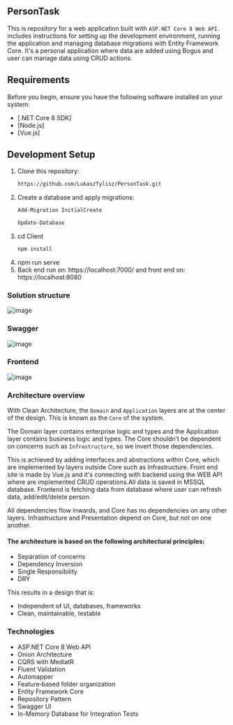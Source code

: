 ## PersonTask

This is repository for a web application built with `ASP.NET Core 8 Web API`.  includes instructions for setting up the development environment, running the application and managing database migrations with Entity Framework Core. It's a personal application where data are added using Bogus and user can manage data using CRUD actions.

## Requirements

Before you begin, ensure you have the following software installed on your system:

- [.NET Core 8 SDK]
- [Node.js]
- [Vue.js]

## Development Setup
1. Clone this repository:
   ```bash
   https://github.com/LukaszTylisz/PersonTask.git
1. Create a database and apply migrations:
   ```bash
   Add-Migration InitialCreate
   
   Update-Database
2. cd Client
    ```bash
    npm install
3. npm run serve
4. Back end run on: https://localhost:7000/ and front end on: https://localhost:8080

### Solution structure

![image](https://github.com/LukaszTylisz/PersonTask/assets/86656091/9cf17022-d224-4d7e-9e71-19ae174d0706)


### Swagger

![image](https://github.com/LukaszTylisz/PersonTask/assets/86656091/d0494b43-d11b-42fc-a209-7cd5639e94e8)


### Frontend

![image](https://github.com/LukaszTylisz/PersonTask/assets/86656091/9bd17c6c-81cf-4842-a38a-07e4bc0ba75b)



### Architecture overview

With Clean Architecture, the `Domain` and `Application` layers are at the center of the design. This is known as the `Core` of the system. 

The Domain layer contains enterprise logic and types and the Application layer contains business logic and types.
The Core shouldn’t be dependent on concerns such as `Infrastructure`, so we invert those dependencies.

This is achieved by adding interfaces and abstractions within Core, which are implemented by layers outside Core such as Infrastructure. Front end site is made by Vue.js and it's connecting with backend using the WEB API where are implemented CRUD operations.All data is saved in MSSQL database.
Frontend is fetching data from database where user can refresh data, add/edit/delete person.

All dependencies flow inwards, and Core has no dependencies on any other layers.
Infrastructure and Presentation depend on Core, but not on one another.

#### The architecture is based on the following architectural principles:
- Separation of concerns
- Dependency Inversion
- Single Responsibility
- DRY

This results in a design that is: 
- Independent of UI, databases, frameworks
- Clean, maintainable, testable

### Technologies
- ASP.NET Core 8 Web API
- Onion Architecture
- CQRS with MediatR
- Fluent Validation
- Automapper
- Feature‑based folder organization
- Entity Framework Core
- Repository Pattern
- Swagger UI
- In-Memory Database for Integration Tests
